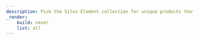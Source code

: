 ```yaml
---
description: Pick the Silex Element collection for unique products that are entirely crafted by hand.
_render:
    build: never
    list: all
---
```

